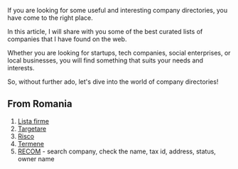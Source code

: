 



If you are looking for some useful and interesting company directories, you have come to the right place. 

In this article, I will share with you some of the best curated lists of companies that I have found on the web. 

Whether you are looking for startups, tech companies, social enterprises, or local businesses, you will find something that suits your needs and interests.

So, without further ado, let's dive into the world of company directories!

## From Romania

1. <a href="https://listafirme.ro" target="_blank">Lista firme</a>
2. <a href="https://targetare.ro" target="_blank">Targetare</a>
3. <a href="https://risco.ro" target="_blank">Risco</a>
4. <a href="https://termene.ro" target="_blank">Termene</a>
5. <a href="https://portal.onrc.ro/ONRCPortalWeb/appmanager/myONRC/recom" target="_blank">RECOM</a> - search company, check the name, tax id, address, status, owner name
